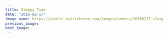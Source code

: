 ```yaml
---
title: Sleepy Time
date: "2016-02-17"
image_name: https://static.ostrichzero.com/images/comics/20160217_sleepytime.png
previous_image:
next_image:
---
```

